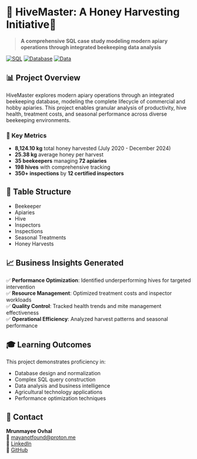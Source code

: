 # 🍯 HiveMaster: A Honey Harvesting Initiative🐝

> **A comprehensive SQL case study modeling modern apiary operations through integrated beekeeping data analysis**

[![SQL](https://img.shields.io/badge/SQL-MySQL-blue)](https://www.mysql.com/)
[![Database](https://img.shields.io/badge/Database-Normalized-green)](https://en.wikipedia.org/wiki/Database_normalization)
[![Data](https://img.shields.io/badge/Records-800%2B-orange)](https://github.com/yourusername/hivemaster)

## 📊 Project Overview

HiveMaster explores modern apiary operations through an integrated beekeeping database, modeling the complete lifecycle of commercial and hobby apiaries. This project enables granular analysis of productivity, hive health, treatment costs, and seasonal performance across diverse beekeeping environments.

### 🎯 Key Metrics
- **8,124.10 kg** total honey harvested (July 2020 - December 2024)
- **25.38 kg** average honey per harvest
- **35 beekeepers** managing **72 apiaries**
- **198 hives** with comprehensive tracking
- **350+ inspections** by **12 certified inspectors**

## 📁 Table Structure
- Beekeeper
- Apiaries
- Hive
- Inspectors
- Inspections
- Seasonal Treatments
- Honey Harvests


## 📈 Business Insights Generated

✅ **Performance Optimization**: Identified underperforming hives for targeted intervention  
✅ **Resource Management**: Optimized treatment costs and inspector workloads  
✅ **Quality Control**: Tracked health trends and mite management effectiveness  
✅ **Operational Efficiency**: Analyzed harvest patterns and seasonal performance  

## 🎓 Learning Outcomes

This project demonstrates proficiency in:
- Database design and normalization
- Complex SQL query construction
- Data analysis and business intelligence
- Agricultural technology applications
- Performance optimization techniques

## 📧 Contact

**Mrunmayee Ovhal**  
📧 mayanotfound@proton.me  
💼 [LinkedIn](https://www.linkedin.com/in/mrunmayeeovhal/)  
🐙 [GitHub](https://github.com/youfoundmaya)

